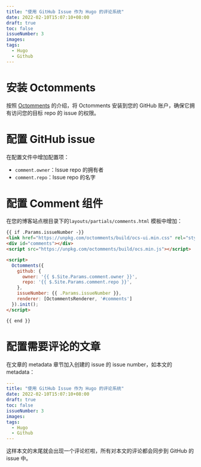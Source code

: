 ```yaml
---
title: "使用 GitHub Issue 作为 Hugo 的评论系统"
date: 2022-02-10T15:07:10+08:00
draft: true
toc: false
issueNumber: 3
images:
tags: 
  - Hugo
  - Github
---
```


# 安装 Octomments
按照 [Octomments](https://ocs.vercel.app/) 的介绍，将 Octomments 安装到您的 GitHub 账户，确保它拥有访问您的目标 repo 的 issue 的权限。

# 配置 GitHub issue
在配置文件中增加配置项：
- `comment.owner`：Issue repo 的拥有者
- `comment.repo`：Issue repo 的名字

# 配置 Comment 组件

在您的博客站点根目录下的`layouts/partials/comments.html` 模板中增加：

```html
{{ if .Params.issueNumber -}}
<link href="https://unpkg.com/octomments/build/ocs-ui.min.css" rel="stylesheet">
<div id="comments"></div>
<script src="https://unpkg.com/octomments/build/ocs.min.js"></script>

<script>
  Octomments({
    github: {
      owner: '{{ $.Site.Params.comment.owner }}',
      repo: '{{ $.Site.Params.comment.repo }}',
    },
    issueNumber: {{ .Params.issueNumber }},
    renderer: [OctommentsRenderer, '#comments']
  }).init();
</script>

{{ end }}
```

# 配置需要评论的文章
在文章的 metadata 章节加入创建的 issue 的 issue number，如本文的 metadata：
```yaml
---
title: "使用 GitHub Issue 作为 Hugo 的评论系统"
date: 2022-02-10T15:07:10+08:00
draft: true
toc: false
issueNumber: 3
images:
tags: 
  - Hugo
  - Github
---
```

这样本文的末尾就会出现一个评论栏啦，所有对本文的评论都会同步到 GitHub 的 issue 中。





